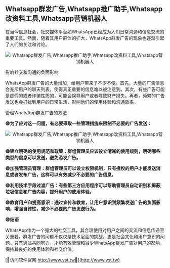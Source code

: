 ## **Whatsapp群发广告,Whatsapp推广助手,Whatsapp改资料工具,Whatsapp营销机器人**

在当今信息社会，社交媒体平台如WhatsApp已经成为人们日常沟通和信息交流的重要工具。然而，随着其用户群体的扩大，WhatsApp群发广告的现象也逐渐引起了人们的关注和讨论。

 <center><img src="https://vst.tw/MP4/tuiguang/png/4.png" alt="Whatsapp群发广告,Whatsapp推广助手,Whatsapp改资料工具,Whatsapp营销机器人"></center>

影响社交和沟通的负面影响

WhatsApp群发广告的大量增加，给用户带来了不少不便。首先，大量的广告信息会充斥用户的聊天列表，使得真正重要的信息难以被注意到。其次，有些广告可能是虚假的或者诈骗性质的，可能会误导用户或者导致财产损失。再者，频繁的广告发送也会打扰到用户的日常生活，影响他们的使用体验和沟通效率。

管理WhatsApp群发广告的方法

**😄为了应对这一问题，有必要采取一些管理措施来限制不必要的广告发送：**

 <center><img src="https://vst.tw/MP4/tuiguang/png/3.png" alt="Whatsapp群发广告,Whatsapp推广助手,Whatsapp改资料工具,Whatsapp营销机器人"></center>

**😄建立明确的使用规范和政策：群组管理员应该设立清晰的使用规则，明确哪些类型的信息可以发送，避免滥发广告。**

**😄加强管理员管理：群组管理员可以设立权限机制，只有授权的用户才能发送消息或者发布广告，这样可以有效减少不必要的广告信息。**

**😄利用技术手段过滤广告：有些第三方应用程序可以帮助管理员自动识别和屏蔽垃圾信息和广告内容，提升用户的使用体验。**

**😄教育用户和提高意识：通过宣传和教育，让用户意识到频繁发送广告的负面影响，增强自律性，减少不必要的广告发送行为。**

**😄结语**

WhatsApp作为一个强大的社交工具，其合理使用对用户之间的交流和信息传递至关重要。群发广告的问题不仅仅是技术层面的挑战，更是社会文化和用户意识的问题。只有通过共同努力，才能有效管理和减少WhatsApp群发广告对用户的影响，保持其良好的使用体验和社交价值。


[👻访问软件官网 http://www.vst.tw👻](http://www.vst.tw)
